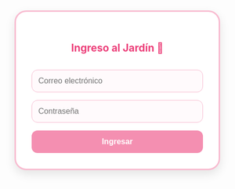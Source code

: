 <html lang="es"><head>
  <meta charset="UTF-8">
  <meta name="viewport" content="width=device-width, initial-scale=1">
  <title>Jardín Infantil - Perfil</title>
  <style>
    @import url('https://fonts.googleapis.com/css2?family=Fredoka:wght@400;600&display=swap');

    body {
      font-family: 'Fredoka', sans-serif;
      background: linear-gradient(to bottom, #fff0f5, #fce4ec);
      margin: 0;
      padding: 0;
      display: flex;
      justify-content: center;
      align-items: center;
      min-height: 100vh;
      overflow-x: hidden;
    }
    .container {
      position: relative;
      width: 95%;
      max-width: 420px;
      background: #ffffff;
      padding: 2rem;
      border-radius: 24px;
      box-shadow: 0 8px 20px rgba(0, 0, 0, 0.1);
      border: 3px solid #f8bbd0;
      box-sizing: border-box;
    }
    h2 {
      text-align: center;
      color: #ec407a;
      margin-bottom: 1.5rem;
    }
    input, textarea {
      width: 100%;
      padding: 0.8rem;
      margin: 0.5rem 0;
      border: 1px solid #f8bbd0;
      border-radius: 12px;
      background: #fffafc;
      font-size: 1rem;
      box-sizing: border-box;
    }
    button {
      width: 100%;
      padding: 0.9rem;
      background: #f48fb1;
      color: white;
      border: none;
      border-radius: 12px;
      cursor: pointer;
      font-weight: bold;
      font-size: 1rem;
      transition: background 0.3s ease;
      margin-top: 0.5rem;
    }
    button:hover {
      background: #ec407a;
    }
    .perfil {
      display: none;
      flex-direction: column;
      align-items: center;
      color: #5b4a50;
      position: relative;
      padding-top: 2rem;
    }
    .perfil img {
      width: 120px;
      height: 120px;
      border-radius: 50%;
      margin-bottom: 1rem;
      border: 3px solid #f8bbd0;
      object-fit: cover;
    }
    .perfil h3 {
      color: #ec407a;
      margin: 0.2rem 0;
    }
    .info-nino {
      text-align: center;
      margin-bottom: 0.7rem;
    }
    .info-nino p {
      margin: 0.3rem 0;
    }
    #alergias {
      margin-top: 0.3rem;
      font-style: italic;
      color: #b36c86;
    }
    #calendar {
      width: 100%;
      margin-top: 1rem;
      display: grid;
      grid-template-columns: repeat(7, 1fr);
      gap: 5px;
    }
    .day {
      text-align: center;
      padding: 0.6rem;
      border-radius: 8px;
      background: #ffe6eb;
      font-size: 0.9rem;
    }
    .present {
      background-color: #c8e6c9;
    }
    .absent {
      background-color: #ffcdd2;
    }
    .editable {
      display: none;
      flex-direction: column;
      margin-top: 1rem;
    }
    /* Botón pequeño editar en esquina superior derecha */
    #btnEditar {
      position: absolute;
      top: 12px;
      right: 12px;
      background: #f48fb1;
      border: none;
      border-radius: 50%;
      width: 36px;
      height: 36px;
      cursor: pointer;
      color: white;
      font-size: 20px;
      line-height: 36px;
      text-align: center;
      transition: background 0.3s ease;
      z-index: 10;
    }
    #btnEditar:hover {
      background: #ec407a;
    }
    /* Botón mapa */
    #btnMapa {
      margin-top: 1.5rem;
      background: #f06292;
    }
    #btnMapa:hover {
      background: #d81b60;
    }
    #mapa {
      width: 100%;
      height: 240px;
      margin-top: 1rem;
      border-radius: 12px;
      display: none;
      box-shadow: 0 4px 10px rgba(0,0,0,0.1);
    }
    /* Botón salida */
    #btnSalida {
      margin-top: 1rem;
      background: #ba68c8;
    }
    #btnSalida:hover {
      background: #8e24aa;
    }
    /* Botón notificaciones esquina superior izquierda */
    #btnNotificaciones {
      position: absolute;
      top: 12px;
      left: 12px;
      background: #f48fb1;
      border: none;
      border-radius: 50%;
      width: 36px;
      height: 36px;
      cursor: pointer;
      color: white;
      font-size: 20px;
      line-height: 36px;
      text-align: center;
      transition: background 0.3s ease;
      z-index: 10;
    }
    #btnNotificaciones:hover {
      background: #ec407a;
    }
    /* Panel notificaciones */
    #panelNotificaciones {
      position: fixed;
      top: 60px;
      left: 12px;
      width: 300px;
      max-width: 90vw;
      max-height: 400px;
      background: #fff0f4;
      border: 3px solid #f8bbd0;
      border-radius: 16px;
      box-shadow: 0 8px 20px rgba(0,0,0,0.2);
      padding: 1rem;
      overflow-y: auto;
      display: none;
      z-index: 100;
    }
    #panelNotificaciones h4 {
      margin-top: 0;
      margin-bottom: 0.7rem;
      color: #ec407a;
      text-align: center;
    }
    #panelNotificaciones ul {
      list-style: none;
      padding-left: 0;
      margin: 0;
      max-height: 340px;
      overflow-y: auto;
    }
    #panelNotificaciones ul li {
      background: #fce4ec;
      margin-bottom: 8px;
      padding: 8px 12px;
      border-radius: 12px;
      color: #5b4a50;
      font-size: 0.9rem;
      box-shadow: 0 2px 6px rgba(0,0,0,0.1);
    }
    /* QR code modal */
    #modalQR {
      position: fixed;
      top: 50%;
      left: 50%;
      transform: translate(-50%, -50%);
      background: white;
      border-radius: 20px;
      box-shadow: 0 10px 30px rgba(0,0,0,0.25);
      padding: 1rem;
      display: none;
      z-index: 200;
      text-align: center;
      max-width: 90vw;
    }
    #modalQR canvas {
      margin: 0 auto;
      display: block;
      width: 200px;
      height: 200px;
    }
    #modalQR button {
      margin-top: 1rem;
      width: auto;
      padding: 0.5rem 1rem;
      background: #ec407a;
      font-size: 1rem;
      border-radius: 12px;
    }
    /* Botón QR en esquina superior derecha */
    #btnQR {
      position: absolute;
      top: 12px;
      right: 60px; /* un poco a la izquierda del btnEditar */
      background: #f48fb1;
      border: none;
      border-radius: 50%;
      width: 36px;
      height: 36px;
      cursor: pointer;
      color: white;
      font-size: 20px;
      line-height: 36px;
      text-align: center;
      transition: background 0.3s ease;
      z-index: 10;
    }
    #btnQR:hover {
      background: #ec407a;
    }
  </style>
</head>
<body>
  <div class="container">
    <div class="login">
      <h2>Ingreso al Jardín 🌼</h2>
      <input type="email" id="email" placeholder="Correo electrónico">
      <input type="password" id="password" placeholder="Contraseña">
      <button onclick="iniciarSesion()">Ingresar</button>
    </div>

   <div class="perfil">
      <button id="btnNotificaciones" title="Notificaciones" onclick="toggleNotificaciones()">🔔</button>
      <button id="btnQR" title="Mostrar Código QR" onclick="mostrarQR()">
        📱
      </button>
      <button id="btnEditar" title="Editar perfil" onclick="toggleEditar()">✏️</button>
      <img id="fotoNiña" src="https://i.postimg.cc/sxg8sbzZ/Chat-GPT-Image-18-jun-2025-14-30-03.png" alt="Foto niña">
      <div class="info-nino">
        <h3 contenteditable="false" id="nombreNiña">María Ovalle</h3>
        <p><strong>Edad:</strong> <span id="edad">4 años</span></p>
        <p><strong>Grupo:</strong> <span id="grupo">Medio Mayor A</span></p>
        <p><strong>Alergias:</strong> <span id="alergias">Ninguna registrada</span></p>
      </div>

  <div class="editable" id="formEditar">
        <input id="inputNombre" type="text" placeholder="Nombre">
        <input id="inputEdad" type="text" placeholder="Edad">
        <input id="inputGrupo" type="text" placeholder="Grupo">
        <textarea id="inputAlergias" placeholder="Alergias"></textarea>
        <button onclick="guardarCambios()">Guardar</button>
  </div>

   <h4>Asistencia (junio 2025)</h4>
  <div id="calendar"></div>
      <p id="porcentajeAsistencia"></p>    <h4>Persona autorizada para el retiro</h4>
   <p><strong>Nombre:</strong> Pablo Ovalle</p>
   <p><strong>RUT:</strong> 12.345.678-9</p>
   <p><strong>Relación:</strong> Padre</p>

   <button id="btnMapa" onclick="toggleMapa()">Mostrar mapa ubicación</button>
   <iframe id="mapa" src="https://www.google.com/maps/embed?pb=!1m18!1m12!1m3!1d3329.594054479448!2d-70.64282268479243!3d-33.44534035519752!2m3!1f0!2f0!3f0!3m2!1i1024!2i768!4f13.1!3m3!1m2!1s0x9662c6c0d3b1f77f%3A0x5dbb76f39a0b2c03!2sJard%C3%ADn%20Infantil%20La%20Reina!5e0!3m2!1ses!2scl!4v1687099324950!5m2!1ses!2scl" style="border:0;" allowfullscreen="" loading="lazy" referrerpolicy="no-referrer-when-downgrade"></iframe>

   <button id="btnSalida" onclick="marcarSalida()">Marcar salida</button>
  </div>
  </div>

  <!-- Panel de notificaciones -->
  <div id="panelNotificaciones">
    <h4>Notificaciones</h4>
    <ul id="listaNotificaciones"></ul>
  </div>

  <!-- Modal QR -->
  <div id="modalQR">
    <h4>Código QR del niño</h4>
    <canvas id="canvasQR"></canvas>
    <button onclick="cerrarQR()">Cerrar</button>
  </div>

  <!-- Librería QR -->
  <script src="https://cdn.jsdelivr.net/npm/qrcode/build/qrcode.min.js"></script>

  <script>
    const diasAsistencia = {
      1: true,
      2: true,
      3: false,
      4: true,
      5: true,
      6: false,
      7: true,
      8: true,
      9: false,
    };

    const notificaciones = [];

    function solicitarPermisoNotificacion() {
      if (!("Notification" in window)) {
        alert("Tu navegador no soporta notificaciones.");
        return false;
      }
      if (Notification.permission === "granted") {
        return true;
      } else if (Notification.permission !== "denied") {
        Notification.requestPermission().then((permission) => {
          if (permission === "granted") {
            alert("Permiso para notificaciones concedido.");
          } else {
            alert("No se concedió permiso para notificaciones.");
          }
        });
      }
      return Notification.permission === "granted";
    }

    function mostrarNotificacion(titulo, cuerpo) {
      if (Notification.permission === "granted") {
        new Notification(titulo, {
          body: cuerpo,
          icon: "https://i.postimg.cc/sxg8sbzZ/Chat-GPT-Image-18-jun-2025-14-30-03.png",
        });
      }
    }

    function agregarNotificacion(texto) {
      const fecha = new Date();
      notificaciones.unshift(
        `${fecha.toLocaleDateString()} ${fecha.toLocaleTimeString()} - ${texto}`
      );
      actualizarListaNotificaciones();
    }

    function actualizarListaNotificaciones() {
      const lista = document.getElementById("listaNotificaciones");
      lista.innerHTML = "";
      for (const nota of notificaciones) {
        const li = document.createElement("li");
        li.textContent = nota;
        lista.appendChild(li);
      }
    }

    function iniciarSesion() {
      const email = document.getElementById("email").value;
      const password = document.getElementById("password").value;
      if (email === "apoderado@jardin.cl" && password === "1234") {
        document.querySelector(".login").style.display = "none";
        document.querySelector(".perfil").style.display = "flex";
        generarCalendario();

        if (solicitarPermisoNotificacion()) {
          mostrarNotificacion("Ingreso Jardín", "Tu hijo ingresó al jardín.");
        }
        agregarNotificacion("Tu hijo ingresó al jardín.");
      } else {
        alert("Credenciales incorrectas. Intenta con apoderado@jardin.cl y 1234");
      }
    }

    function generarCalendario() {
      const calendar = document.getElementById("calendar");
      calendar.innerHTML = "";
      let asistidos = 0;
      let total = 30; // Junio tiene 30 días

      for (let dia = 1; dia <= total; dia++) {
        const div = document.createElement("div");
        div.classList.add("day");
        if (diasAsistencia[dia] === true) {
          div.classList.add("present");
          asistidos++;
        } else if (diasAsistencia[dia] === false) {
          div.classList.add("absent");
        }
        div.textContent = dia;
        calendar.appendChild(div);
      }

      const porcentaje = Math.round((asistidos / total) * 100);
      document.getElementById("porcentajeAsistencia").textContent = `Asistencia: ${porcentaje}% (${asistidos}/${total} días)`;
    }

    function toggleEditar() {
      const form = document.getElementById("formEditar");
      form.style.display = form.style.display === "flex" ? "none" : "flex";

      if (form.style.display === "flex") {
        document.getElementById("inputNombre").value = document.getElementById("nombreNiña").textContent;
        document.getElementById("inputEdad").value = document.getElementById("edad").textContent;
        document.getElementById("inputGrupo").value = document.getElementById("grupo").textContent;
        document.getElementById("inputAlergias").value = document.getElementById("alergias").textContent;
      }
    }

    function guardarCambios() {
      const nombre = document.getElementById("inputNombre").value;
      const edad = document.getElementById("inputEdad").value;
      const grupo = document.getElementById("inputGrupo").value;
      const alergias = document.getElementById("inputAlergias").value;

      if (nombre) document.getElementById("nombreNiña").textContent = nombre;
      if (edad) document.getElementById("edad").textContent = edad;
      if (grupo) document.getElementById("grupo").textContent = grupo;
      if (alergias) document.getElementById("alergias").textContent = alergias;

      toggleEditar();
    }

    function toggleMapa() {
      const mapa = document.getElementById("mapa");
      const btnMapa = document.getElementById("btnMapa");
      if (mapa.style.display === "block") {
        mapa.style.display = "none";
        btnMapa.textContent = "Mostrar mapa ubicación";
      } else {
        mapa.style.display = "block";
        btnMapa.textContent = "Ocultar mapa ubicación";
      }
    }

    function marcarSalida() {
      if (solicitarPermisoNotificacion()) {
        mostrarNotificacion("Salida Jardín", "Tu hijo salió del jardín.");
      }
      agregarNotificacion("Tu hijo salió del jardín.");
      alert("Se ha marcado la salida del niño.");
    }

    function toggleNotificaciones() {
      const panel = document.getElementById("panelNotificaciones");
      if (panel.style.display === "block") {
        panel.style.display = "none";
      } else {
        panel.style.display = "block";
      }
    }

    // Código QR
    function mostrarQR() {
      const modal = document.getElementById("modalQR");
      const canvas = document.getElementById("canvasQR");
      const nombre = document.getElementById("nombreNiña").textContent;
      const grupo = document.getElementById("grupo").textContent;
      const qrData = `Nombre: ${nombre}\nGrupo: ${grupo}`;
      QRCode.toCanvas(canvas, qrData, { width: 200 }, function (error) {
        if (error) console.error(error);
      });
      modal.style.display = "block";
    }
    function cerrarQR() {
      document.getElementById("modalQR").style.display = "none";
    }
  </script>


</body></html>
